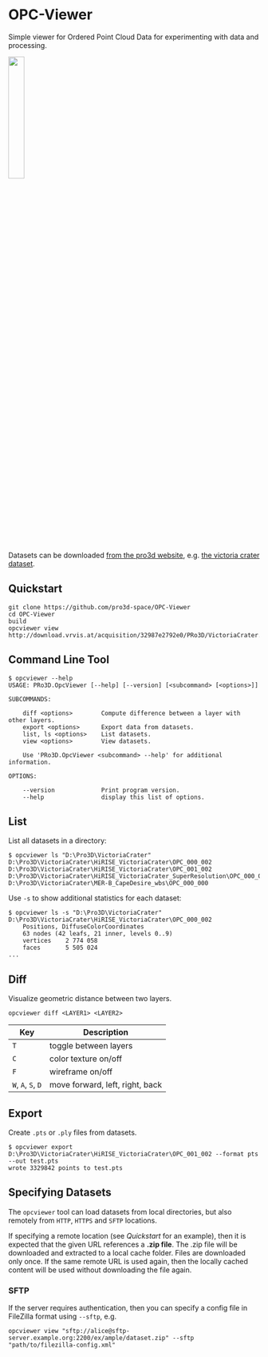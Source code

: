 # OPC-Viewer

Simple viewer for Ordered Point Cloud Data for experimenting with data and processing.

<img src="https://github.com/user-attachments/assets/327d99d3-451c-4dd4-bf5e-0565ffbb47d2" width="25%" />



Datasets can be downloaded [from the pro3d website](https://pro3d.space), e.g. [the victoria crater dataset](http://download.vrvis.at/acquisition/32987e2792e0/PRo3D/VictoriaCrater.zip).

## Quickstart

```
git clone https://github.com/pro3d-space/OPC-Viewer
cd OPC-Viewer
build
opcviewer view http://download.vrvis.at/acquisition/32987e2792e0/PRo3D/VictoriaCrater.zip
```

## Command Line Tool

```
$ opcviewer --help
USAGE: PRo3D.OpcViewer [--help] [--version] [<subcommand> [<options>]]

SUBCOMMANDS:

    diff <options>        Compute difference between a layer with other layers.
    export <options>      Export data from datasets.
    list, ls <options>    List datasets.
    view <options>        View datasets.

    Use 'PRo3D.OpcViewer <subcommand> --help' for additional information.

OPTIONS:

    --version             Print program version.
    --help                display this list of options.
```

## List

List all datasets in a directory:
```
$ opcviewer ls "D:\Pro3D\VictoriaCrater"
D:\Pro3D\VictoriaCrater\HiRISE_VictoriaCrater\OPC_000_002
D:\Pro3D\VictoriaCrater\HiRISE_VictoriaCrater\OPC_001_002
D:\Pro3D\VictoriaCrater\HiRISE_VictoriaCrater_SuperResolution\OPC_000_000
D:\Pro3D\VictoriaCrater\MER-B_CapeDesire_wbs\OPC_000_000
```

Use `-s` to show additional statistics for each dataset:
```
$ opcviewer ls -s "D:\Pro3D\VictoriaCrater"
D:\Pro3D\VictoriaCrater\HiRISE_VictoriaCrater\OPC_000_002
    Positions, DiffuseColorCoordinates
    63 nodes (42 leafs, 21 inner, levels 0..9)
    vertices    2 774 058
    faces       5 505 024
...
```

## Diff

Visualize geometric distance between two layers.

```
opcviewer diff <LAYER1> <LAYER2>
```

| Key | Description |
| --- | ----------- |
| `T` | toggle between layers |
| `C` | color texture on/off |
| `F` | wireframe on/off |
| `W`, `A`, `S`, `D` | move forward, left, right, back |

## Export
Create `.pts` or `.ply` files from datasets.

```
$ opcviewer export D:\Pro3D\VictoriaCrater\HiRISE_VictoriaCrater\OPC_001_002 --format pts --out test.pts
wrote 3329842 points to test.pts
```

## Specifying Datasets

The `opcviewer` tool can load datasets from local directories, but also remotely from `HTTP`, `HTTPS` and `SFTP` locations.

If specifying a remote location (see *Quickstart* for an example), then it is expected that the given URL references a **.zip file**.
The .zip file will be downloaded and extracted to a local cache folder. Files are downloaded only once. If the same remote URL is used again, then the locally cached content will be used without downloading the file again.

### SFTP
If the server requires authentication, then you can specify a config file in FileZilla format using `--sftp`, e.g.

```
opcviewer view "sftp://alice@sftp-server.example.org:2200/ex/ample/dataset.zip" --sftp "path/to/filezilla-config.xml" 
```
